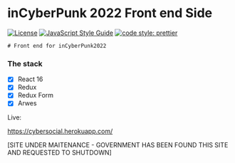 # inCyberPunk 2022 Front end Side

[![License](https://img.shields.io/badge/license-MIT-blue.svg?style=flat-square)](https://github.com/inPhoenix/)
[![JavaScript Style Guide](https://img.shields.io/badge/code_style-standard-brightgreen.svg)](https://standardjs.com)
[![code style: prettier](https://img.shields.io/badge/code_style-prettier-ff69b4.svg?style=flat-square)](https://github.com/prettier/prettier)

    # Front end for inCyberPunk2022
    
### The stack

- [x] React 16
- [x] Redux
- [x] Redux Form
- [x] Arwes

Live:
    
https://cybersocial.herokuapp.com/

[SITE UNDER MAITENANCE - GOVERNMENT HAS BEEN FOUND THIS SITE AND REQUESTED TO SHUTDOWN]